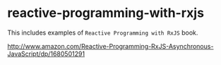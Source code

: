 # reactive-programming-with-rxjs
This includes examples of `Reactive Programming with RxJS` book. 

http://www.amazon.com/Reactive-Programming-RxJS-Asynchronous-JavaScript/dp/1680501291

